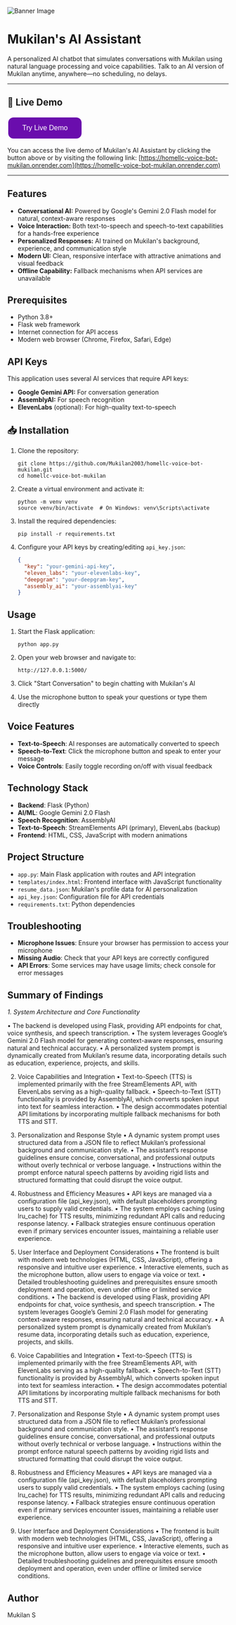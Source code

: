 ![Banner Image](banner.png)


# Mukilan's AI Assistant

A personalized AI chatbot that simulates conversations with Mukilan using natural language processing and voice capabilities. Talk to an AI version of Mukilan anytime, anywhere—no scheduling, no delays.

---

## 🚀 Live Demo

<p>
  <a href="https://homellc-voice-bot-mukilan.onrender.com" target="_blank">
    <button style="
      background-color: #6a0dad;
      border: none;
      color: white;
      padding: 15px 32px;
      text-align: center;
      text-decoration: none;
      display: inline-block;
      font-size: 16px;
      margin: 4px 2px;
      cursor: pointer;
      border-radius: 12px;">
      Try Live Demo
    </button>
  </a>
</p>

You can access the live demo of Mukilan's AI Assistant by clicking the button above or by visiting the following link: [https://homellc-voice-bot-mukilan.onrender.com](https://homellc-voice-bot-mukilan.onrender.com)

---
## Features  

- **Conversational AI:** Powered by Google's Gemini 2.0 Flash model for natural, context-aware responses
- **Voice Interaction:** Both text-to-speech and speech-to-text capabilities for a hands-free experience
- **Personalized Responses:** AI trained on Mukilan's background, experience, and communication style
- **Modern UI:** Clean, responsive interface with attractive animations and visual feedback
- **Offline Capability:** Fallback mechanisms when API services are unavailable

## Prerequisites

- Python 3.8+
- Flask web framework
- Internet connection for API access
- Modern web browser (Chrome, Firefox, Safari, Edge)

## API Keys

This application uses several AI services that require API keys:

- **Google Gemini API:** For conversation generation
- **AssemblyAI:** For speech recognition
- **ElevenLabs** (optional): For high-quality text-to-speech

## 📥 Installation

1. Clone the repository:
   ```
   git clone https://github.com/Mukilan2003/homellc-voice-bot-mukilan.git
   cd homellc-voice-bot-mukilan  
   ```

2. Create a virtual environment and activate it:
   ```
   python -m venv venv
   source venv/bin/activate  # On Windows: venv\Scripts\activate
   ```

3. Install the required dependencies:
   ```
   pip install -r requirements.txt
   ```

4. Configure your API keys by creating/editing `api_key.json`:
   ```json
   {
     "key": "your-gemini-api-key",
     "eleven_labs": "your-elevenlabs-key",
     "deepgram": "your-deepgram-key",
     "assembly_ai": "your-assemblyai-key"
   }
   ```

## Usage

1. Start the Flask application:
   ```
   python app.py
   ```

2. Open your web browser and navigate to:
   ```
   http://127.0.0.1:5000/
   ```

3. Click "Start Conversation" to begin chatting with Mukilan's AI

4. Use the microphone button to speak your questions or type them directly

## Voice Features

- **Text-to-Speech**: AI responses are automatically converted to speech
- **Speech-to-Text**: Click the microphone button and speak to enter your message
- **Voice Controls**: Easily toggle recording on/off with visual feedback

## Technology Stack

- **Backend**: Flask (Python)
- **AI/ML**: Google Gemini 2.0 Flash
- **Speech Recognition**: AssemblyAI
- **Text-to-Speech**: StreamElements API (primary), ElevenLabs (backup)
- **Frontend**: HTML, CSS, JavaScript with modern animations

## Project Structure

- `app.py`: Main Flask application with routes and API integration
- `templates/index.html`: Frontend interface with JavaScript functionality
- `resume_data.json`: Mukilan's profile data for AI personalization
- `api_key.json`: Configuration file for API credentials
- `requirements.txt`: Python dependencies

## Troubleshooting

- **Microphone Issues**: Ensure your browser has permission to access your microphone
- **Missing Audio**: Check that your API keys are correctly configured
- **API Errors**: Some services may have usage limits; check console for error messages

## Summary of Findings

*1. System Architecture and Core Functionality*

• The backend is developed using Flask, providing API endpoints for chat, voice synthesis, and speech transcription.
• The system leverages Google’s Gemini 2.0 Flash model for generating context-aware responses, ensuring natural and technical accuracy.
• A personalized system prompt is dynamically created from Mukilan’s resume data, incorporating details such as education, experience, projects, and skills.

2. Voice Capabilities and Integration
• Text-to-Speech (TTS) is implemented primarily with the free StreamElements API, with ElevenLabs serving as a high-quality fallback.
• Speech-to-Text (STT) functionality is provided by AssemblyAI, which converts spoken input into text for seamless interaction.
• The design accommodates potential API limitations by incorporating multiple fallback mechanisms for both TTS and STT.

3. Personalization and Response Style
• A dynamic system prompt uses structured data from a JSON file to reflect Mukilan’s professional background and communication style.
• The assistant’s response guidelines ensure concise, conversational, and professional outputs without overly technical or verbose language.
• Instructions within the prompt enforce natural speech patterns by avoiding rigid lists and structured formatting that could disrupt the voice output.

4. Robustness and Efficiency Measures
• API keys are managed via a configuration file (api_key.json), with default placeholders prompting users to supply valid credentials.
• The system employs caching (using lru_cache) for TTS results, minimizing redundant API calls and reducing response latency.
• Fallback strategies ensure continuous operation even if primary services encounter issues, maintaining a reliable user experience.

5. User Interface and Deployment Considerations
• The frontend is built with modern web technologies (HTML, CSS, JavaScript), offering a responsive and intuitive user experience.
• Interactive elements, such as the microphone button, allow users to engage via voice or text.
• Detailed troubleshooting guidelines and prerequisites ensure smooth deployment and operation, even under offline or limited service conditions.
• The backend is developed using Flask, providing API endpoints for chat, voice synthesis, and speech transcription.
• The system leverages Google’s Gemini 2.0 Flash model for generating context-aware responses, ensuring natural and technical accuracy.
• A personalized system prompt is dynamically created from Mukilan’s resume data, incorporating details such as education, experience, projects, and skills.

2. Voice Capabilities and Integration
• Text-to-Speech (TTS) is implemented primarily with the free StreamElements API, with ElevenLabs serving as a high-quality fallback.
• Speech-to-Text (STT) functionality is provided by AssemblyAI, which converts spoken input into text for seamless interaction.
• The design accommodates potential API limitations by incorporating multiple fallback mechanisms for both TTS and STT.

3. Personalization and Response Style
• A dynamic system prompt uses structured data from a JSON file to reflect Mukilan’s professional background and communication style.
• The assistant’s response guidelines ensure concise, conversational, and professional outputs without overly technical or verbose language.
• Instructions within the prompt enforce natural speech patterns by avoiding rigid lists and structured formatting that could disrupt the voice output.

4. Robustness and Efficiency Measures
• API keys are managed via a configuration file (api_key.json), with default placeholders prompting users to supply valid credentials.
• The system employs caching (using lru_cache) for TTS results, minimizing redundant API calls and reducing response latency.
• Fallback strategies ensure continuous operation even if primary services encounter issues, maintaining a reliable user experience.

5. User Interface and Deployment Considerations
• The frontend is built with modern web technologies (HTML, CSS, JavaScript), offering a responsive and intuitive user experience.
• Interactive elements, such as the microphone button, allow users to engage via voice or text.
• Detailed troubleshooting guidelines and prerequisites ensure smooth deployment and operation, even under offline or limited service conditions.

## Author

Mukilan S 
